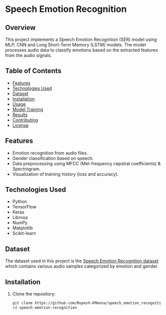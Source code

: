 # Speech Emotion Recognition

## Overview

This project implements a Speech Emotion Recognition (SER) model using MLP, CNN and Long Short-Term Memory (LSTM) models. The model processes audio data to classify emotions based on the extracted features from the audio signals.

## Table of Contents

- [Features](#features)
- [Technologies Used](#technologies-used)
- [Dataset](#dataset)
- [Installation](#installation)
- [Usage](#usage)
- [Model Training](#model-training)
- [Results](#results)
- [Contributing](#contributing)
- [License](#license)

## Features

- Emotion recognition from audio files.
- Gender classification based on speech.
- Data preprocessing using MFCC (Mel-frequency cepstral coefficients) & Spectrogram.
- Visualization of training history (loss and accuracy).

## Technologies Used

- Python
- TensorFlow
- Keras
- Librosa
- NumPy
- Matplotlib
- Scikit-learn

## Dataset

The dataset used in this project is the [Speech Emotion Recognition dataset](https://www.kaggle.com/datasets/uwrfkaggler/ravdess-emotional-speech-audio) which contains various audio samples categorized by emotion and gender.

## Installation

1. Clone the repository:
   ```bash
   git clone https://github.com/Rupesh-KMeena/speech_emotion_recognition.git
   cd speech-emotion-recognition
